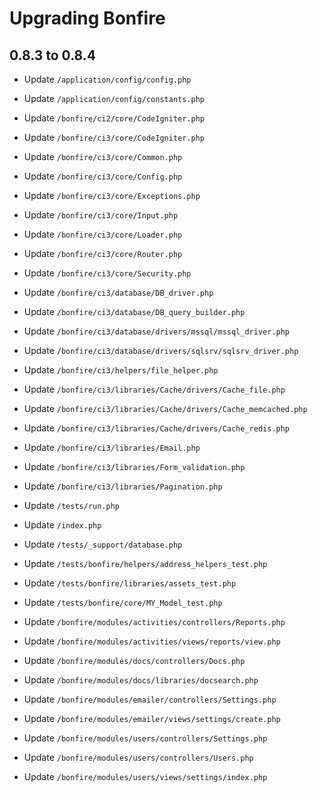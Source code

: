 # Upgrading Bonfire

## 0.8.3 to 0.8.4
* Update `/application/config/config.php`
* Update `/application/config/constants.php`

* Update `/bonfire/ci2/core/CodeIgniter.php`

* Update `/bonfire/ci3/core/CodeIgniter.php`
* Update `/bonfire/ci3/core/Common.php`
* Update `/bonfire/ci3/core/Config.php`
* Update `/bonfire/ci3/core/Exceptions.php`
* Update `/bonfire/ci3/core/Input.php`
* Update `/bonfire/ci3/core/Loader.php`
* Update `/bonfire/ci3/core/Router.php`
* Update `/bonfire/ci3/core/Security.php`
* Update `/bonfire/ci3/database/DB_driver.php`
* Update `/bonfire/ci3/database/DB_query_builder.php`
* Update `/bonfire/ci3/database/drivers/mssql/mssql_driver.php`
* Update `/bonfire/ci3/database/drivers/sqlsrv/sqlsrv_driver.php`
* Update `/bonfire/ci3/helpers/file_helper.php`
* Update `/bonfire/ci3/libraries/Cache/drivers/Cache_file.php`
* Update `/bonfire/ci3/libraries/Cache/drivers/Cache_memcached.php`
* Update `/bonfire/ci3/libraries/Cache/drivers/Cache_redis.php`
* Update `/bonfire/ci3/libraries/Email.php`
* Update `/bonfire/ci3/libraries/Form_validation.php`
* Update `/bonfire/ci3/libraries/Pagination.php`

* Update `/tests/run.php`

* Update `/index.php`
* Update `/tests/_support/database.php`
* Update `/tests/bonfire/helpers/address_helpers_test.php`
* Update `/tests/bonfire/libraries/assets_test.php`
* Update `/tests/bonfire/core/MY_Model_test.php`

* Update `/bonfire/modules/activities/controllers/Reports.php`
* Update `/bonfire/modules/activities/views/reports/view.php`
* Update `/bonfire/modules/docs/controllers/Docs.php`
* Update `/bonfire/modules/docs/libraries/docsearch.php`
* Update `/bonfire/modules/emailer/controllers/Settings.php`
* Update `/bonfire/modules/emailer/views/settings/create.php`
* Update `/bonfire/modules/users/controllers/Settings.php`
* Update `/bonfire/modules/users/controllers/Users.php`
* Update `/bonfire/modules/users/views/settings/index.php`


